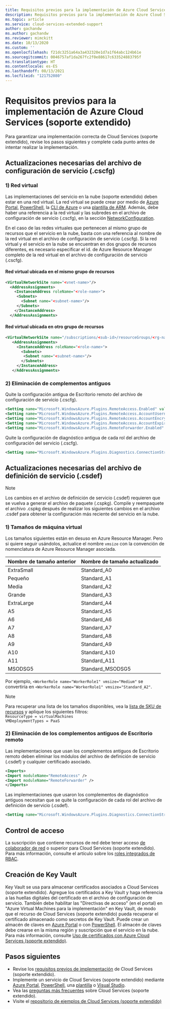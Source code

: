 ```yaml
---
title: Requisitos previos para la implementación de Azure Cloud Services (soporte extendido)
description: Requisitos previos para la implementación de Azure Cloud Services (soporte extendido)
ms.topic: article
ms.service: cloud-services-extended-support
author: gachandw
ms.author: gachandw
ms.reviewer: mimckitt
ms.date: 10/13/2020
ms.custom: ''
ms.openlocfilehash: f21dc3251a64a3a432320e1d7a1f64abc124b61e
ms.sourcegitcommit: 0046757af1da267fc2f0e88617c633524883795f
ms.translationtype: HT
ms.contentlocale: es-ES
ms.lasthandoff: 08/13/2021
ms.locfileid: "121752080"
---
```

# <a name="prerequisites-for-deploying-azure-cloud-services-extended-support"></a>Requisitos previos para la implementación de Azure Cloud Services (soporte extendido)

Para garantizar una implementación correcta de Cloud Services (soporte extendido), revise los pasos siguientes y complete cada punto antes de intentar realizar la implementación. 

## <a name="required-service-configuration-cscfg-file-updates"></a>Actualizaciones necesarias del archivo de configuración de servicio (.cscfg)

### <a name="1-virtual-network"></a>1) Red virtual
Las implementaciones del servicio en la nube (soporte extendido) deben estar en una red virtual. La red virtual se puede crear por medio de [Azure Portal](../virtual-network/quick-create-portal.md), [PowerShell](../virtual-network/quick-create-powershell.md), la [CLI de Azure](../virtual-network/quick-create-cli.md) o una [plantilla de ARM](../virtual-network/quick-create-template.md). Además, debe haber una referencia a la red virtual y las subredes en el archivo de configuración de servicio (.cscfg), en la sección [NetworkConfiguration](schema-cscfg-networkconfiguration.md). 

En el caso de las redes virtuales que pertenecen al mismo grupo de recursos que el servicio en la nube, basta con una referencia al nombre de la red virtual en el archivo de configuración de servicio (.cscfg). Si la red virtual y el servicio en la nube se encuentran en dos grupos de recursos diferentes, es necesario especificar el id. de Azure Resource Manager completo de la red virtual en el archivo de configuración de servicio (.cscfg).
 
#### <a name="virtual-network-located-in-same-resource-group"></a>Red virtual ubicada en el mismo grupo de recursos
```xml
<VirtualNetworkSite name="<vnet-name>"/> 
  <AddressAssignments> 
    <InstanceAddress roleName="<role-name>"> 
     <Subnets> 
       <Subnet name="<subnet-name>"/> 
     </Subnets> 
    </InstanceAddress> 
  </AddressAssignments> 
```

#### <a name="virtual-network-located-in-different-resource-group"></a>Red virtual ubicada en otro grupo de recursos
```xml
<VirtualNetworkSite name="/subscriptions/<sub-id>/resourceGroups/<rg-name>/providers/Microsoft.Network/virtualNetworks/<vnet-name>"/> 
   <AddressAssignments> 
     <InstanceAddress roleName="<role-name>"> 
       <Subnets> 
        <Subnet name="<subnet-name>"/> 
       </Subnets> 
     </InstanceAddress> 
   </AddressAssignments>
```
### <a name="2-remove-the-old-plugins"></a>2) Eliminación de complementos antiguos

Quite la configuración antigua de Escritorio remoto del archivo de configuración de servicio (.cscfg).  

```xml
<Setting name="Microsoft.WindowsAzure.Plugins.RemoteAccess.Enabled" value="true" /> 
<Setting name="Microsoft.WindowsAzure.Plugins.RemoteAccess.AccountUsername" value="gachandw" /> 
<Setting name="Microsoft.WindowsAzure.Plugins.RemoteAccess.AccountEncryptedPassword" value="XXXX" /> 
<Setting name="Microsoft.WindowsAzure.Plugins.RemoteAccess.AccountExpiration" value="2021-12-17T23:59:59.0000000+05:30" /> 
<Setting name="Microsoft.WindowsAzure.Plugins.RemoteForwarder.Enabled" value="true" /> 
```
Quite la configuración de diagnóstico antigua de cada rol del archivo de configuración del servicio (.cscfg).

```xml
<Setting name="Microsoft.WindowsAzure.Plugins.Diagnostics.ConnectionString" value="UseDevelopmentStorage=true" />
```

## <a name="required-service-definition-file-csdef-updates"></a>Actualizaciones necesarias del archivo de definición de servicio (.csdef)

> [!NOTE]
> Los cambios en el archivo de definición de servicio (.csdef) requieren que se vuelva a generar el archivo de paquete (.cspkg). Compile y reempaquete el archivo .cspkg después de realizar los siguientes cambios en el archivo .csdef para obtener la configuración más reciente del servicio en la nube.

### <a name="1-virtual-machine-sizes"></a>1) Tamaños de máquina virtual
Los tamaños siguientes están en desuso en Azure Resource Manager. Pero si quiere seguir usándolos, actualice el nombre `vmsize` con la convención de nomenclatura de Azure Resource Manager asociada.  

| Nombre de tamaño anterior | Nombre de tamaño actualizado | 
|---|---|
| ExtraSmall | Standard_A0 | 
| Pequeño | Standard_A1 |
| Media | Standard_A2 | 
| Grande | Standard_A3 | 
| ExtraLarge | Standard_A4 | 
| A5 | Standard_A5 | 
| A6 | Standard_A6 | 
| A7 | Standard_A7 |  
| A8 | Standard_A8 | 
| A9 | Standard_A9 |
| A10 | Standard_A10 | 
| A11 | Standard_A11 | 
| MSODSG5 | Standard_MSODSG5 | 

 Por ejemplo, `<WorkerRole name="WorkerRole1" vmsize="Medium"` se convertiría en `<WorkerRole name="WorkerRole1" vmsize="Standard_A2"`.
 
> [!NOTE]
> Para recuperar una lista de los tamaños disponibles, vea la [lista de SKU de recursos](/rest/api/compute/resourceskus/list) y aplique los siguientes filtros: <br>
`ResourceType = virtualMachines ` <br>
`VMDeploymentTypes = PaaS `


### <a name="2-remove-old-remote-desktop-plugins"></a>2) Eliminación de los complementos antiguos de Escritorio remoto
Las implementaciones que usan los complementos antiguos de Escritorio remoto deben eliminar los módulos del archivo de definición de servicio (.csdef) y cualquier certificado asociado. 

```xml
<Imports> 
<Import moduleName="RemoteAccess" /> 
<Import moduleName="RemoteForwarder" /> 
</Imports> 
```
Las implementaciones que usaron los complementos de diagnóstico antiguos necesitan que se quite la configuración de cada rol del archivo de definición de servicio (.csdef).

```xml
<Setting name="Microsoft.WindowsAzure.Plugins.Diagnostics.ConnectionString" />
```
## <a name="access-control"></a>Control de acceso

La suscripción que contiene recursos de red debe tener acceso [de colaborador de red](../role-based-access-control/built-in-roles.md#network-contributor) o superior para Cloud Services (soporte extendido). Para más información, consulte el artículo sobre los [roles integrados de RBAC](../role-based-access-control/built-in-roles.md).

## <a name="key-vault-creation"></a>Creación de Key Vault 

Key Vault se usa para almacenar certificados asociados a Cloud Services (soporte extendido). Agregue los certificados a Key Vault y haga referencia a las huellas digitales del certificado en el archivo de configuración de servicio. También debe habilitar las "Directivas de acceso" (en el portal) en "Azure Virtual Machines para la implementación" en Key Vault, de modo que el recurso de Cloud Services (soporte extendido) pueda recuperar el certificado almacenado como secretos de Key Vault. Puede crear un almacén de claves en [Azure Portal](../key-vault/general/quick-create-portal.md) o con [PowerShell](../key-vault/general/quick-create-powershell.md). El almacén de claves debe crearse en la misma región y suscripción que el servicio en la nube. Para más información, consulte [Uso de certificados con Azure Cloud Services (soporte extendido)](certificates-and-key-vault.md).

## <a name="next-steps"></a>Pasos siguientes 
- Revise los [requisitos previos de implementación](deploy-prerequisite.md) de Cloud Services (soporte extendido).
- Implemente un servicio de Cloud Services (soporte extendido) mediante [Azure Portal](deploy-portal.md), [PowerShell](deploy-powershell.md), una [plantilla](deploy-template.md) o [Visual Studio](deploy-visual-studio.md).
- Vea las [preguntas más frecuentes](faq.yml) sobre Cloud Services (soporte extendido).
- Visite el [repositorio de ejemplos de Cloud Services (soporte extendido)](https://github.com/Azure-Samples/cloud-services-extended-support)
